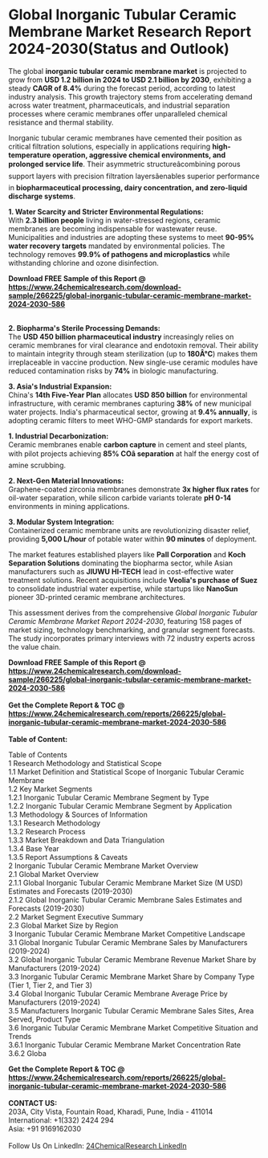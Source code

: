 <h1>Global Inorganic Tubular Ceramic Membrane Market Research Report 2024-2030(Status and Outlook)</h1><p>The global <strong>inorganic tubular ceramic membrane market</strong> is projected to grow from <strong>USD 1.2 billion in 2024 to USD 2.1 billion by 2030</strong>, exhibiting a steady <strong>CAGR of 8.4%</strong> during the forecast period, according to latest industry analysis. This growth trajectory stems from accelerating demand across water treatment, pharmaceuticals, and industrial separation processes where ceramic membranes offer unparalleled chemical resistance and thermal stability.</p><p>Inorganic tubular ceramic membranes have cemented their position as critical filtration solutions, especially in applications requiring <strong>high-temperature operation, aggressive chemical environments, and prolonged service life</strong>. Their asymmetric structureâcombining porous support layers with precision filtration layersâenables superior performance in <strong>biopharmaceutical processing, dairy concentration, and zero-liquid discharge systems</strong>.</p><p><strong>1. Water Scarcity and Stricter Environmental Regulations:</strong><br>
With <strong>2.3 billion people</strong> living in water-stressed regions, ceramic membranes are becoming indispensable for wastewater reuse. Municipalities and industries are adopting these systems to meet <strong>90-95% water recovery targets</strong> mandated by environmental policies. The technology removes <strong>99.9% of pathogens and microplastics</strong> while withstanding chlorine and ozone disinfection.</p><div><b>Download FREE Sample of this Report @ 
            <a href="https://www.24chemicalresearch.com/download-sample/266225/global-inorganic-tubular-ceramic-membrane-market-2024-2030-586">
            https://www.24chemicalresearch.com/download-sample/266225/global-inorganic-tubular-ceramic-membrane-market-2024-2030-586</a></b></div><br><p><strong>2. Biopharma's Sterile Processing Demands:</strong><br>
The <strong>USD 450 billion pharmaceutical industry</strong> increasingly relies on ceramic membranes for viral clearance and endotoxin removal. Their ability to maintain integrity through steam sterilization (up to <strong>180Â°C</strong>) makes them irreplaceable in vaccine production. New single-use ceramic modules have reduced contamination risks by <strong>74%</strong> in biologic manufacturing.</p><p><strong>3. Asia's Industrial Expansion:</strong><br>
China's <strong>14th Five-Year Plan</strong> allocates <strong>USD 850 billion</strong> for environmental infrastructure, with ceramic membranes capturing <strong>38%</strong> of new municipal water projects. India's pharmaceutical sector, growing at <strong>9.4% annually</strong>, is adopting ceramic filters to meet WHO-GMP standards for export markets.</p><p><strong>1. Industrial Decarbonization:</strong><br>
Ceramic membranes enable <strong>carbon capture</strong> in cement and steel plants, with pilot projects achieving <strong>85% COâ separation</strong> at half the energy cost of amine scrubbing.</p><p><strong>2. Next-Gen Material Innovations:</strong><br>
Graphene-coated zirconia membranes demonstrate <strong>3x higher flux rates</strong> for oil-water separation, while silicon carbide variants tolerate <strong>pH 0-14</strong> environments in mining applications.</p><p><strong>3. Modular System Integration:</strong><br>
Containerized ceramic membrane units are revolutionizing disaster relief, providing <strong>5,000 L/hour</strong> of potable water within <strong>90 minutes</strong> of deployment.</p><p>The market features established players like <strong>Pall Corporation</strong> and <strong>Koch Separation Solutions</strong> dominating the biopharma sector, while Asian manufacturers such as <strong>JIUWU HI-TECH</strong> lead in cost-effective water treatment solutions. Recent acquisitions include <strong>Veolia's purchase of Suez</strong> to consolidate industrial water expertise, while startups like <strong>NanoSun</strong> pioneer 3D-printed ceramic membrane architectures.</p><p>This assessment derives from the comprehensive <em>Global Inorganic Tubular Ceramic Membrane Market Report 2024-2030</em>, featuring 158 pages of market sizing, technology benchmarking, and granular segment forecasts. The study incorporates primary interviews with 72 industry experts across the value chain.</p><div><b>Download FREE Sample of this Report @ 
            <a href="https://www.24chemicalresearch.com/download-sample/266225/global-inorganic-tubular-ceramic-membrane-market-2024-2030-586">
            https://www.24chemicalresearch.com/download-sample/266225/global-inorganic-tubular-ceramic-membrane-market-2024-2030-586</a></b></div><br><div><b>Get the Complete Report & TOC @ 
            <a href="https://www.24chemicalresearch.com/reports/266225/global-inorganic-tubular-ceramic-membrane-market-2024-2030-586">
            https://www.24chemicalresearch.com/reports/266225/global-inorganic-tubular-ceramic-membrane-market-2024-2030-586</a></b></div><br>
            <b>Table of Content:</b><p>Table of Contents<br />
1 Research Methodology and Statistical Scope<br />
1.1 Market Definition and Statistical Scope of Inorganic Tubular Ceramic Membrane<br />
1.2 Key Market Segments<br />
1.2.1 Inorganic Tubular Ceramic Membrane Segment by Type<br />
1.2.2 Inorganic Tubular Ceramic Membrane Segment by Application<br />
1.3 Methodology & Sources of Information<br />
1.3.1 Research Methodology<br />
1.3.2 Research Process<br />
1.3.3 Market Breakdown and Data Triangulation<br />
1.3.4 Base Year<br />
1.3.5 Report Assumptions & Caveats<br />
2 Inorganic Tubular Ceramic Membrane Market Overview<br />
2.1 Global Market Overview<br />
2.1.1 Global Inorganic Tubular Ceramic Membrane Market Size (M USD) Estimates and Forecasts (2019-2030)<br />
2.1.2 Global Inorganic Tubular Ceramic Membrane Sales Estimates and Forecasts (2019-2030)<br />
2.2 Market Segment Executive Summary<br />
2.3 Global Market Size by Region<br />
3 Inorganic Tubular Ceramic Membrane Market Competitive Landscape<br />
3.1 Global Inorganic Tubular Ceramic Membrane Sales by Manufacturers (2019-2024)<br />
3.2 Global Inorganic Tubular Ceramic Membrane Revenue Market Share by Manufacturers (2019-2024)<br />
3.3 Inorganic Tubular Ceramic Membrane Market Share by Company Type (Tier 1, Tier 2, and Tier 3)<br />
3.4 Global Inorganic Tubular Ceramic Membrane Average Price by Manufacturers (2019-2024)<br />
3.5 Manufacturers Inorganic Tubular Ceramic Membrane Sales Sites, Area Served, Product Type<br />
3.6 Inorganic Tubular Ceramic Membrane Market Competitive Situation and Trends<br />
3.6.1 Inorganic Tubular Ceramic Membrane Market Concentration Rate<br />
3.6.2 Globa</p><div><b>Get the Complete Report & TOC @ 
            <a href="https://www.24chemicalresearch.com/reports/266225/global-inorganic-tubular-ceramic-membrane-market-2024-2030-586">
            https://www.24chemicalresearch.com/reports/266225/global-inorganic-tubular-ceramic-membrane-market-2024-2030-586</a></b></div><br><b>CONTACT US:</b><br>
            203A, City Vista, Fountain Road, Kharadi, Pune, India - 411014<br>
            International: +1(332) 2424 294<br>
            Asia: +91 9169162030 <br><br>
            Follow Us On LinkedIn: <a href="https://www.linkedin.com/company/24chemicalresearch/">24ChemicalResearch LinkedIn</a>